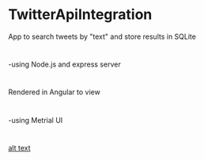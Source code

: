 # TwitterApiIntegration

App to search tweets by "text" and store results in SQLite
#
-using Node.js and express server
#
Rendered in Angular to view
#
-using Metrial UI
#
[alt text](file:///home/ali-ashlar/Pictures/Screenshot%20from%202019-10-06%2001-57-08.png)
